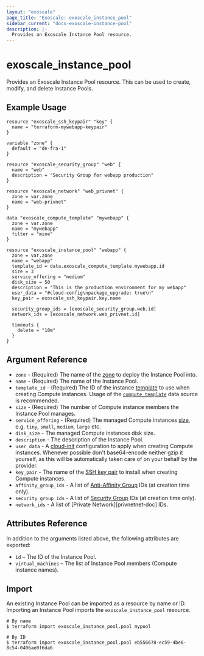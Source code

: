 ```yaml
---
layout: "exoscale"
page_title: "Exoscale: exoscale_instance_pool"
sidebar_current: "docs-exoscale-instance-pool"
description: |-
  Provides an Exoscale Instance Pool resource.
---
```


# exoscale\_instance\_pool

Provides an Exoscale Instance Pool resource. This can be used to create, modify, and delete Instance Pools.


## Example Usage

```hcl
resource "exoscale_ssh_keypair" "key" {
  name = "terraform-mywebapp-keypair"
}

variable "zone" {
  default = "de-fra-1"
}

resource "exoscale_security_group" "web" {
  name = "web"
  description = "Security Group for webapp production"
}

resource "exoscale_network" "web_privnet" {
  zone = var.zone
  name = "web-privnet"
}

data "exoscale_compute_template" "mywebapp" {
  zone = var.zone
  name = "mywebapp"
  filter = "mine"
}

resource "exoscale_instance_pool" "webapp" {
  zone = var.zone
  name = "webapp"
  template_id = data.exoscale_compute_template.mywebapp.id
  size = 3
  service_offering = "medium"
  disk_size = 50
  description = "This is the production environment for my webapp"
  user_data = "#cloud-config\npackage_upgrade: true\n"
  key_pair = exoscale_ssh_keypair.key.name

  security_group_ids = [exoscale_security_group.web.id]
  network_ids = [exoscale_network.web_privnet.id]

  timeouts {
    delete = "10m"
  }
}
```


## Argument Reference

* `zone` - (Required) The name of the [zone][zone] to deploy the Instance Pool into.
* `name` - (Required) The name of the Instance Pool.
* `template_id` - (Required) The ID of the instance [template][template] to use when creating Compute instances. Usage of the [`compute_template`][d-compute_template] data source is recommended.
* `size` - (Required) The number of Compute instance members the Instance Pool manages.
* `service_offering` - (Required) The managed Compute instances [size][size], e.g. `tiny`, `small`, `medium`, `large` etc.
* `disk_size` - The managed Compute instances disk size.
* `description` - The description of the Instance Pool.
* `user_data` - A [cloud-init][cloudinit] configuration to apply when creating Compute instances. Whenever possible don't base64-encode neither gzip it yourself, as this will be automatically taken care of on your behalf by the provider.
* `key_pair` - The name of the [SSH key pair][sshkeypair] to install when creating Compute instances.
* `affinity_group_ids` - A list of [Anti-Affinity Group][r-affinity] IDs (at creation time only).
* `security_group_ids` - A list of [Security Group][r-security_group] IDs (at creation time only).
* `network_ids` - A list of [Private Network][privnetnet-doc] IDs.


## Attributes Reference

In addition to the arguments listed above, the following attributes are exported:

* `id` – The ID of the Instance Pool.
* `virtual_machines` – The list of Instance Pool members (Compute instance names).


## Import

An existing Instance Pool can be imported as a resource by name or ID. Importing an Instance Pool imports the `exoscale_instance_pool` resource.

```console
# By name
$ terraform import exoscale_instance_pool.pool mypool

# By ID
$ terraform import exoscale_instance_pool.pool eb556678-ec59-4be6-8c54-0406ae0f6da6
```


[cloudinit]: http://cloudinit.readthedocs.io/en/latest/
[d-compute_template]: ../d/compute_template.html
[privnet-doc]: https://community.exoscale.com/documentation/compute/private-networks/
[r-affinity]: affinity.html
[r-security_group]: security_group.html
[size]: https://www.exoscale.com/pricing/#/compute/
[sshkeypair]: https://community.exoscale.com/documentation/compute/ssh-keypairs/
[template]: https://www.exoscale.com/templates/
[zone]: https://www.exoscale.com/datacenters/
